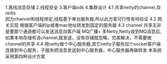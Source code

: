 1.离线消息存储
2.线程安全
3.客户端sdk
4.集群设计
  4.1 共享netty的channel,存redis  
      因为channel和线程绑定,线程基于单台服务器,所以此方案可行性有待验证
  4.2 网关实现
      根据客户端的ip或者mac地址转发到固定的服务器
  4.3 channel 共享无非是要那个通道都可以发送消息向客户端
      MQ广播+ 多Netty,Netty收到MQ消息后,如果本地存储有该channel,就发送，没有存储就忽略，完美解决，不需要做channel的共享
  4.4 用netty做个中心服务器,其它netty子服务加个socket客户端连接到中心服务，子服务把消息发送到中心服务器，中心服务器再做转发
      本系统采用第四种设计方案
      